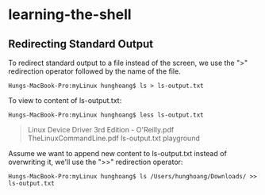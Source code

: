 # learning-the-shell
## Redirecting Standard Output
To redirect standard output to a file instead of the screen, we use the ">" redirection operator followed by the name of the file.
```
Hungs-MacBook-Pro:myLinux hunghoang$ ls > ls-output.txt
```
To view to content of ls-output.txt:
```
Hungs-MacBook-Pro:myLinux hunghoang$ less ls-output.txt 
```
> Linux Device Driver 3rd Edition - O'Reilly.pdf 
> TheLinuxCommandLine.pdf
> ls-output.txt
> playground

Assume we want to append new content to ls-output.txt instead of overwriting it, we'll use the ">>" redirection operator:
````
Hungs-MacBook-Pro:myLinux hunghoang$ ls /Users/hunghoang/Downloads/ >> ls-output.txt 

